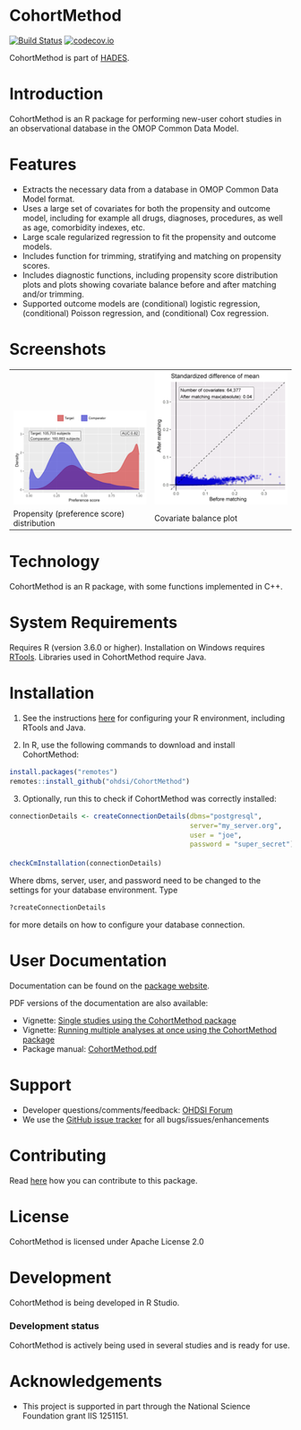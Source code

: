 CohortMethod
============

[![Build Status](https://github.com/OHDSI/CohortMethod/workflows/R-CMD-check/badge.svg)](https://github.com/OHDSI/CohortMethod/actions?query=workflow%3AR-CMD-check)
[![codecov.io](https://codecov.io/github/OHDSI/CohortMethod/coverage.svg?branch=master)](https://codecov.io/github/OHDSI/CohortMethod?branch=master)

CohortMethod is part of [HADES](https://ohdsi.github.io/Hades).

Introduction
============
CohortMethod is an R package for performing new-user cohort studies in an observational database in the OMOP Common Data Model.

Features
========
- Extracts the necessary data from a database in OMOP Common Data Model format.
- Uses a large set of covariates for both the propensity and outcome model, including for example all drugs, diagnoses, procedures, as well as age, comorbidity indexes, etc.
- Large scale regularized regression to fit the propensity and outcome models.
- Includes function for trimming, stratifying and matching on propensity scores.
- Includes diagnostic functions, including propensity score distribution plots and plots showing covariate balance before and after matching and/or trimming.
- Supported outcome models are (conditional) logistic regression, (conditional) Poisson regression, and (conditional) Cox regression.

Screenshots
===========
<table>
<tr valign="bottom">
<td width = 50%>

<img src="https://github.com/OHDSI/CohortMethod/raw/master/extras/ps.png"/>

</td>
<td width = 50%>
  
<img src="https://github.com/OHDSI/CohortMethod/raw/master/extras/balanceScatterplot.png"/>

</td>
</tr><tr>
<td>Propensity (preference score) distribution</td><td>Covariate balance plot</td>
</tr>
</table>

Technology
============
CohortMethod is an R package, with some functions implemented in C++.

System Requirements
============
Requires R (version 3.6.0 or higher). Installation on Windows requires [RTools](https://cran.r-project.org/bin/windows/Rtools/). Libraries used in CohortMethod require Java.

Installation
=============
1. See the instructions [here](https://ohdsi.github.io/Hades/rSetup.html) for configuring your R environment, including RTools and Java.

2. In R, use the following commands to download and install CohortMethod:

  ```r
  install.packages("remotes")
  remotes::install_github("ohdsi/CohortMethod")
  ```
  
3. Optionally, run this to check if CohortMethod was correctly installed:

  ```r
  connectionDetails <- createConnectionDetails(dbms="postgresql",
                                               server="my_server.org",
                                               user = "joe",
                                               password = "super_secret")

  checkCmInstallation(connectionDetails)
  ```
  
  Where dbms, server, user, and password need to be changed to the settings for your database environment. Type
  
  ```r
  ?createConnectionDetails
  ``` 
  
  for more details on how to configure your database connection.

User Documentation
==================
Documentation can be found on the [package website](https://ohdsi.github.io/CohortMethod).

PDF versions of the documentation are also available:
* Vignette: [Single studies using the CohortMethod package](https://raw.githubusercontent.com/OHDSI/CohortMethod/master/inst/doc/SingleStudies.pdf)
* Vignette: [Running multiple analyses at once using the CohortMethod package](https://raw.githubusercontent.com/OHDSI/CohortMethod/master/inst/doc/MultipleAnalyses.pdf)
* Package manual: [CohortMethod.pdf](https://raw.githubusercontent.com/OHDSI/CohortMethod/master/extras/CohortMethod.pdf)

Support
=======
* Developer questions/comments/feedback: <a href="http://forums.ohdsi.org/c/developers">OHDSI Forum</a>
* We use the <a href="https://github.com/OHDSI/CohortMethod/issues">GitHub issue tracker</a> for all bugs/issues/enhancements

Contributing
============
Read [here](https://ohdsi.github.io/Hades/contribute.html) how you can contribute to this package.

License
=======
CohortMethod is licensed under Apache License 2.0

Development
===========
CohortMethod is being developed in R Studio.

### Development status

CohortMethod is actively being used in several studies and is ready for use.

# Acknowledgements
- This project is supported in part through the National Science Foundation grant IIS 1251151.
